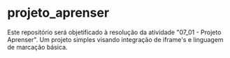 # projeto_aprenser
Este repositório será objetificado à resolução da atividade "07_01 - Projeto Aprenser". Um projeto simples visando integração de iframe's e linguagem de marcação básica.
